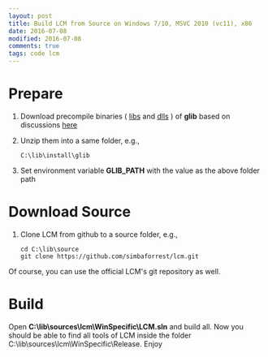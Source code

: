 ```yaml
---
layout: post
title: Build LCM from Source on Windows 7/10, MSVC 2010 (vc11), x86
date: 2016-07-08
modified: 2016-07-08
comments: true
tags: code lcm
---
```

# Prepare
1. Download precompile binaries ( [libs](http://ftp.gnome.org/pub/gnome/binaries/win32/glib/2.28/glib-dev_2.28.8-1_win32.zip) and [dlls](http://ftp.gnome.org/pub/gnome/binaries/win32/glib/2.28/glib_2.28.8-1_win32.zip) ) of **glib** based on discussions [here](https://groups.google.com/d/msg/lcm-users/SDs7E9ERgoI/tiOiyF9lDwAJ)

2. Unzip them into a same folder, e.g.,
   ```
   C:\lib\install\glib
   ```

3. Set environment variable **GLIB_PATH** with the value as the above folder path

# Download Source
1. Clone LCM from github to a source folder, e.g.,   

   ```
   cd C:\lib\source   
   git clone https://github.com/simbaforrest/lcm.git
   ```   
  
  Of course, you can use the official LCM's git repository as well.
  
# Build
Open **C:\lib\sources\lcm\WinSpecific\LCM.sln** and build all.
Now you should be able to find all tools of LCM inside the folder C:\lib\sources\lcm\WinSpecific\Release. Enjoy
